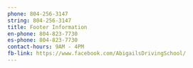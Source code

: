 ```yaml
---
phone: 804-256-3147
string: 804-256-3147
title: Footer Information
en-phone: 804-823-7730
es-phone: 804-823-7730
contact-hours: 9AM - 4PM
fb-link: https://www.facebook.com/AbigailsDrivingSchool/
---
```

